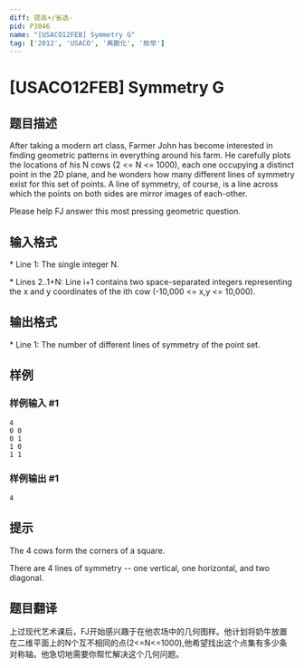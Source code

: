 ```yaml
---
diff: 提高+/省选-
pid: P3046
name: "[USACO12FEB] Symmetry G"
tag: ['2012', 'USACO', '离散化', '枚举']
---
```

# [USACO12FEB] Symmetry G
## 题目描述

After taking a modern art class, Farmer John has become interested in finding geometric patterns in everything around his farm.  He carefully plots the locations of his N cows (2 <= N <= 1000), each one occupying a distinct point in the 2D plane, and he wonders how many different lines of symmetry exist for this set of points.  A line of symmetry, of course, is a line across which the points on both sides are mirror images of each-other.

Please help FJ answer this most pressing geometric question.



## 输入格式

\* Line 1: The single integer N.

\* Lines 2..1+N: Line i+1 contains two space-separated integers representing the x and y coordinates of the ith cow (-10,000 <= x,y <= 10,000).

## 输出格式

\* Line 1: The number of different lines of symmetry of the point set.

## 样例

### 样例输入 #1
```
4 
0 0 
0 1 
1 0 
1 1 

```
### 样例输出 #1
```
4 

```
## 提示

The 4 cows form the corners of a square. 

There are 4 lines of symmetry -- one vertical, one horizontal, and two diagonal.

## 题目翻译

上过现代艺术课后，FJ开始感兴趣于在他农场中的几何图样。他计划将奶牛放置在二维平面上的N个互不相同的点(2<=N<=1000),他希望找出这个点集有多少条对称轴。他急切地需要你帮忙解决这个几何问题。
